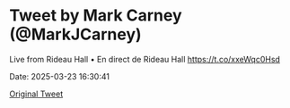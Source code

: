# Tweet by Mark Carney (@MarkJCarney)

Live from Rideau Hall • En direct de Rideau Hall https://t.co/xxeWqc0Hsd

Date: 2025-03-23 16:30:41

[Original Tweet](https://x.com/MarkJCarney/status/1903846873368252429)
